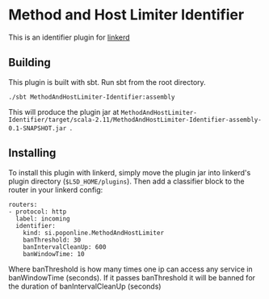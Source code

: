 # Method and Host Limiter Identifier

This is an identifier plugin for [linkerd](https://linkerd.io)



## Building

This plugin is built with sbt.  Run sbt from the root directory.

```
./sbt MethodAndHostLimiter-Identifier:assembly
```

This will produce the plugin jar at
`MethodAndHostLimiter-Identifier/target/scala-2.11/MethodAndHostLimiter-Identifier-assembly-0.1-SNAPSHOT.jar `.

## Installing

To install this plugin with linkerd, simply move the plugin jar into linkerd's
plugin directory (`$L5D_HOME/plugins`).  Then add a classifier block to the
router in your linkerd config:

```
routers:
- protocol: http
  label: incoming
  identifier:
    kind: si.poponline.MethodAndHostLimiter
    banThreshold: 30
    banIntervalCleanUp: 600
    banWindowTime: 10
```

Where banThreshold is how many times one ip can access any service in banWindowTime (seconds). 
If it passes banThreshold it will be banned for the duration of banIntervalCleanUp (seconds)
